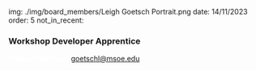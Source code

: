 img: ./img/board_members/Leigh Goetsch Portrait.png
date: 14/11/2023
order: 5
not_in_recent:

### Workshop Developer Apprentice

<a style = 'font-weight: bold; color: white;'>Contact Me Here:</a> <a style = 'color: blue eyes;'>goetschl@msoe.edu</a>